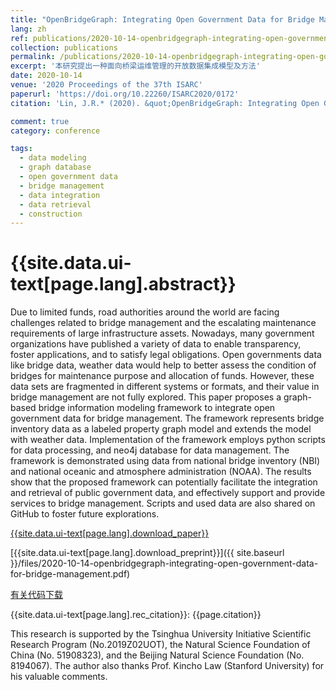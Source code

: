 ```yaml
---
title: "OpenBridgeGraph: Integrating Open Government Data for Bridge Management"
lang: zh
ref: publications/2020-10-14-openbridgegraph-integrating-open-government-data-for-bridge-management
collection: publications
permalink: /publications/2020-10-14-openbridgegraph-integrating-open-government-data-for-bridge-management
excerpt: '本研究提出一种面向桥梁运维管理的开放数据集成模型及方法'
date: 2020-10-14
venue: '2020 Proceedings of the 37th ISARC'
paperurl: 'https://doi.org/10.22260/ISARC2020/0172'
citation: 'Lin, J.R.* (2020). &quot;OpenBridgeGraph: Integrating Open Government Data for Bridge Management&quot; <i>2020 Proceedings of the 37th ISARC</i>. 1255-1262. Kitakyshu, Japan. doi: 10.22260/ISARC2020/0172'

comment: true
category: conference

tags: 
  - data modeling
  - graph database
  - open government data
  - bridge management
  - data integration
  - data retrieval
  - construction
---
```



{{site.data.ui-text[page.lang].abstract}}
====

Due to limited funds, road authorities around the world are facing challenges related to bridge management and the escalating maintenance requirements of large infrastructure assets. Nowadays, many government organizations have published a variety of data to enable transparency, foster applications, and to satisfy legal obligations. Open governments data like bridge data, weather data would help to better assess the condition of bridges for maintenance purpose and allocation of funds. However, these data sets are fragmented in different systems or formats, and their value in bridge management are not fully explored. This paper proposes a graph-based bridge information modeling framework to integrate open government data for bridge management. The framework represents bridge inventory data as a labeled property graph model and extends the model with weather data. Implementation of the framework employs python scripts for data processing, and neo4j database for data management. The framework is demonstrated using data from national bridge inventory (NBI) and national oceanic and atmosphere administration (NOAA). The results show that the proposed framework can potentially facilitate the integration and retrieval of public government data, and effectively support and provide services to bridge management. Scripts and used data are also shared on GitHub to foster future explorations.

[{{site.data.ui-text[page.lang].download_paper}}](https://doi.org/10.22260/ISARC2020/0172)

[{{site.data.ui-text[page.lang].download_preprint}}]({{ site.baseurl }}/files/2020-10-14-openbridgegraph-integrating-open-government-data-for-bridge-management.pdf)

[有关代码下载](https://github.com/smartaec/OpenBridgeGraph)

{{site.data.ui-text[page.lang].rec_citation}}: {{page.citation}}

This research is supported by the Tsinghua University Initiative Scientific Research Program (No.2019Z02UOT), the Natural Science Foundation of China (No. 51908323), and the Beijing Natural Science Foundation (No. 8194067). The author also thanks Prof. Kincho Law (Stanford University) for his valuable comments.